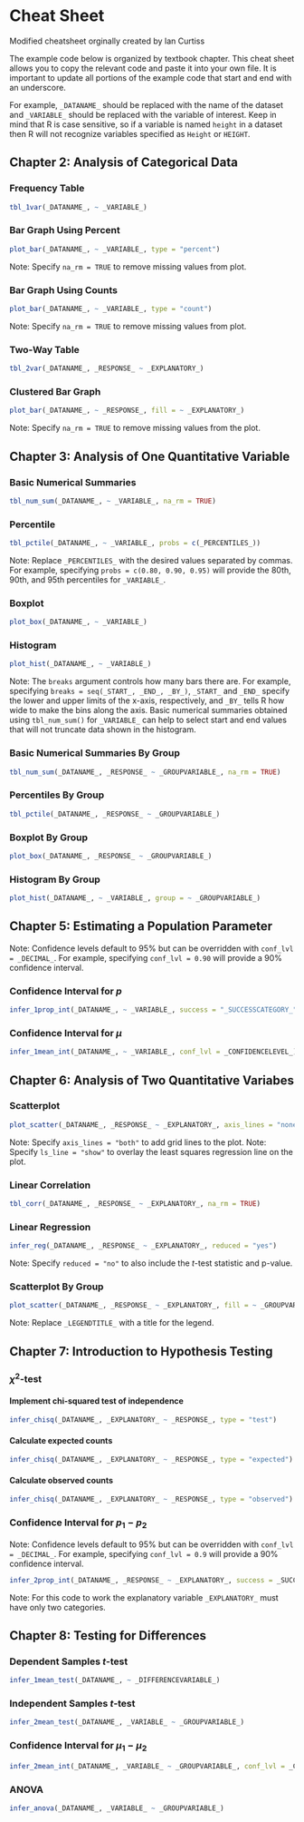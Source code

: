 Cheat Sheet
================
Modified cheatsheet orginally created by Ian Curtiss

The example code below is organized by textbook chapter. This cheat
sheet allows you to copy the relevant code and paste it into your own
file. It is important to update all portions of the example code that
start and end with an underscore.

For example, `_DATANAME_` should be replaced with the name of the
dataset and `_VARIABLE_` should be replaced with the variable of
interest. Keep in mind that R is case sensitive, so if a variable is
named `height` in a dataset then R will not recognize variables
specified as `Height` or `HEIGHT`.

## Chapter 2: Analysis of Categorical Data

### Frequency Table

``` r
tbl_1var(_DATANAME_, ~ _VARIABLE_)
```

### Bar Graph Using Percent

``` r
plot_bar(_DATANAME_, ~ _VARIABLE_, type = "percent")
```

Note: Specify `na_rm = TRUE` to remove missing values from plot.

### Bar Graph Using Counts

``` r
plot_bar(_DATANAME_, ~ _VARIABLE_, type = "count")
```

Note: Specify `na_rm = TRUE` to remove missing values from plot.

### Two-Way Table

``` r
tbl_2var(_DATANAME_, _RESPONSE_ ~ _EXPLANATORY_)
```

### Clustered Bar Graph

``` r
plot_bar(_DATANAME_, ~ _RESPONSE_, fill = ~ _EXPLANATORY_)
```

Note: Specify `na_rm = TRUE` to remove missing values from the plot.

## Chapter 3: Analysis of One Quantitative Variable

### Basic Numerical Summaries

``` r
tbl_num_sum(_DATANAME_, ~ _VARIABLE_, na_rm = TRUE)
```

### Percentile

``` r
tbl_pctile(_DATANAME_, ~ _VARIABLE_, probs = c(_PERCENTILES_))
```

Note: Replace `_PERCENTILES_` with the desired values separated by
commas. For example, specifying `probs = c(0.80, 0.90, 0.95)` will
provide the 80th, 90th, and 95th percentiles for `_VARIABLE_`.

### Boxplot

``` r
plot_box(_DATANAME_, ~ _VARIABLE_)
```

### Histogram

``` r
plot_hist(_DATANAME_, ~ _VARIABLE_)
```

Note: The `breaks` argument controls how many bars there are. For
example, specifying `breaks = seq(_START_, _END_, _BY_)`, `_START_` and
`_END_` specify the lower and upper limits of the x-axis, respectively,
and `_BY_` tells R how wide to make the bins along the axis. Basic
numerical summaries obtained using `tbl_num_sum()` for `_VARIABLE_` can
help to select start and end values that will not truncate data shown in
the histogram.

### Basic Numerical Summaries By Group

``` r
tbl_num_sum(_DATANAME_, _RESPONSE_ ~ _GROUPVARIABLE_, na_rm = TRUE)
```

### Percentiles By Group

``` r
tbl_pctile(_DATANAME_, _RESPONSE_ ~ _GROUPVARIABLE_)
```

### Boxplot By Group

``` r
plot_box(_DATANAME_, _RESPONSE_ ~ _GROUPVARIABLE_)
```

### Histogram By Group

``` r
plot_hist(_DATANAME_, ~ _VARIABLE_, group = ~ _GROUPVARIABLE_)
```

## Chapter 5: Estimating a Population Parameter

Note: Confidence levels default to 95% but can be overridden with
`conf_lvl = _DECIMAL_`. For example, specifying `conf_lvl = 0.90` will
provide a 90% confidence interval.

### Confidence Interval for $p$

``` r
infer_1prop_int(_DATANAME_, ~ _VARIABLE_, success = "_SUCCESSCATEGORY_", conf_lvl = _CONFIDENCELEVEL_)
```

### Confidence Interval for $\mu$

``` r
infer_1mean_int(_DATANAME_, ~ _VARIABLE_, conf_lvl = _CONFIDENCELEVEL_)
```

## Chapter 6: Analysis of Two Quantitative Variabes

### Scatterplot

``` r
plot_scatter(_DATANAME_, _RESPONSE_ ~ _EXPLANATORY_, axis_lines = "none", ls_line = "hide")
```

Note: Specify `axis_lines = "both"` to add grid lines to the plot. Note:
Specify `ls_line = "show"` to overlay the least squares regression line
on the plot.

### Linear Correlation

``` r
tbl_corr(_DATANAME_, _RESPONSE_ ~ _EXPLANATORY_, na_rm = TRUE)
```

### Linear Regression

``` r
infer_reg(_DATANAME_, _RESPONSE_ ~ _EXPLANATORY_, reduced = "yes")
```

Note: Specify `reduced = "no"` to also include the $t$-test statistic
and p-value.

### Scatterplot By Group

``` r
plot_scatter(_DATANAME_, _RESPONSE_ ~ _EXPLANATORY_, fill = ~ _GROUPVARIABLE_, legend_title = "_LEGENDTITLE_")
```

Note: Replace `_LEGENDTITLE_` with a title for the legend.

## Chapter 7: Introduction to Hypothesis Testing

### $\chi ^2$-test

#### Implement chi-squared test of independence

``` r
infer_chisq(_DATANAME_, _EXPLANATORY_ ~ _RESPONSE_, type = "test")
```

#### Calculate expected counts

``` r
infer_chisq(_DATANAME_, _EXPLANATORY_ ~ _RESPONSE_, type = "expected")
```

#### Calculate observed counts

``` r
infer_chisq(_DATANAME_, _EXPLANATORY_ ~ _RESPONSE_, type = "observed")
```

### Confidence Interval for $p_1 - p_2$

Note: Confidence levels default to 95% but can be overridden with
`conf_lvl = _DECIMAL_`. For example, specifying `conf_lvl = 0.9` will
provide a 90% confidence interval.

``` r
infer_2prop_int(_DATANAME_, _RESPONSE_ ~ _EXPLANATORY_, success = _SUCCESSCATEGORY_, conf_lvl = _CONFIDENCELEVEL_)
```

Note: For this code to work the explanatory variable `_EXPLANATORY_`
must have only two categories.

## Chapter 8: Testing for Differences

### Dependent Samples $t$-test

``` r
infer_1mean_test(_DATANAME_, ~ _DIFFERENCEVARIABLE_)
```

### Independent Samples $t$-test

``` r
infer_2mean_test(_DATANAME_, _VARIABLE_ ~ _GROUPVARIABLE_)
```

### Confidence Interval for $\mu_1 - \mu_2$

``` r
infer_2mean_int(_DATANAME_, _VARIABLE_ ~ _GROUPVARIABLE_, conf_lvl = _CONFIDENCELEVEL_)
```

### ANOVA

``` r
infer_anova(_DATANAME_, _VARIABLE_ ~ _GROUPVARIABLE_)
```
